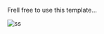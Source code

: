 Frell free to use this template...

![ss](https://github.com/yusufyorunc/404_page_not_found/assets/39492561/960b56da-d31c-40fc-84c0-e67eafb97be0)

